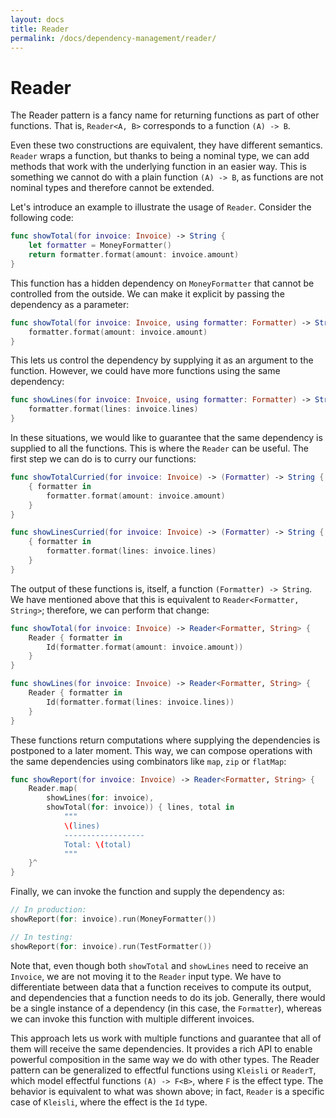 ```yaml
---
layout: docs
title: Reader
permalink: /docs/dependency-management/reader/
---
```


# Reader
 
 The Reader pattern is a fancy name for returning functions as part of other functions. That is, `Reader<A, B>` corresponds to a function `(A) -> B`.
 
 Even these two constructions are equivalent, they have different semantics. `Reader` wraps a function, but thanks to being a nominal type, we can add methods that work with the underlying function in an easier way. This is something we cannot do with a plain function `(A) -> B`, as functions are not nominal types and therefore cannot be extended.
 
 Let's introduce an example to illustrate the usage of `Reader`. Consider the following code:

```swift
func showTotal(for invoice: Invoice) -> String {
    let formatter = MoneyFormatter()
    return formatter.format(amount: invoice.amount)
}
```

 This function has a hidden dependency on `MoneyFormatter` that cannot be controlled from the outside. We can make it explicit by passing the dependency as a parameter:

```swift
func showTotal(for invoice: Invoice, using formatter: Formatter) -> String {
    formatter.format(amount: invoice.amount)
}
```

 This lets us control the dependency by supplying it as an argument to the function. However, we could have more functions using the same dependency:

```swift
func showLines(for invoice: Invoice, using formatter: Formatter) -> String {
    formatter.format(lines: invoice.lines)
}
```

 In these situations, we would like to guarantee that the same dependency is supplied to all the functions. This is where the `Reader` can be useful. The first step we can do is to curry our functions:

```swift
func showTotalCurried(for invoice: Invoice) -> (Formatter) -> String {
    { formatter in
        formatter.format(amount: invoice.amount)
    }
}

func showLinesCurried(for invoice: Invoice) -> (Formatter) -> String {
    { formatter in
        formatter.format(lines: invoice.lines)
    }
}
```

 The output of these functions is, itself, a function `(Formatter) -> String`. We have mentioned above that this is equivalent to `Reader<Formatter, String>`; therefore, we can perform that change:

```swift
func showTotal(for invoice: Invoice) -> Reader<Formatter, String> {
    Reader { formatter in
        Id(formatter.format(amount: invoice.amount))
    }
}

func showLines(for invoice: Invoice) -> Reader<Formatter, String> {
    Reader { formatter in
        Id(formatter.format(lines: invoice.lines))
    }
}
```

 These functions return computations where supplying the dependencies is postponed to a later moment. This way, we can compose operations with the same dependencies using combinators like `map`, `zip` or `flatMap`:

```swift
func showReport(for invoice: Invoice) -> Reader<Formatter, String> {
    Reader.map(
        showLines(for: invoice),
        showTotal(for: invoice)) { lines, total in
            """
            \(lines)
            ------------------
            Total: \(total)
            """
    }^
}
```

 Finally, we can invoke the function and supply the dependency as:

```swift
// In production:
showReport(for: invoice).run(MoneyFormatter())

// In testing:
showReport(for: invoice).run(TestFormatter())
```

 Note that, even though both `showTotal` and `showLines` need to receive an `Invoice`, we are not moving it to the `Reader` input type. We have to differentiate between data that a function receives to compute its output, and dependencies that a function needs to do its job. Generally, there would be a single instance of a dependency (in this case, the `Formatter`), whereas we can invoke this function with multiple different invoices.
 
 This approach lets us work with multiple functions and guarantee that all of them will receive the same dependencies. It provides a rich API to enable powerful composition in the same way we do with other types. The Reader pattern can be generalized to effectful functions using `Kleisli` or `ReaderT`, which model effectful functions `(A) -> F<B>`, where `F` is the effect type. The behavior is equivalent to what was shown above; in fact, `Reader` is a specific case of `Kleisli`, where the effect is the `Id` type.
